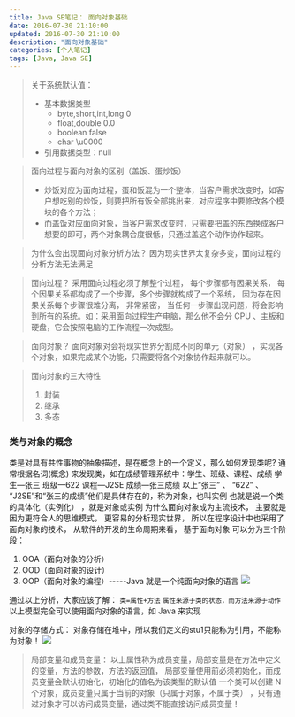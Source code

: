 ```yaml
---
title: Java SE笔记： 面向对象基础
date: 2016-07-30 21:10:00
updated: 2016-07-30 21:10:00
description: "面向对象基础"
categories: [个人笔记]
tags: [Java, Java SE]
---
```


> 关于系统默认值：
> - 基本数据类型
>   - byte,short,int,long   0
>   - float,double  0.0
>   - boolean false
>   - char     \u0000
> - 引用数据类型：null

> 面向过程与面向对象的区别（盖饭、蛋炒饭）
> - 炒饭对应为面向过程，蛋和饭混为一个整体，当客户需求改变时，如客户想吃别的炒饭，则要把所有饭全部挑出来，对应程序中要修改各个模块的各个方法；
> - 而盖饭对应面向对象，当客户需求改变时，只需要把盖的东西换成客户想要的即可，两个对象耦合度很低，只通过盖这个动作协作起来。

> 为什么会出现面向对象分析方法？
> 因为现实世界太复杂多变，面向过程的分析方法无法满足

> 面向过程？
> 采用面向过程必须了解整个过程， 每个步骤都有因果关系， 每个因果关系都构成了一个步骤，多个步骤就构成了一个系统， 因为存在因果关系每个步骤很难分离， 非常紧密， 当任何一步骤出现问题，将会影响到所有的系统。如：采用面向过程生产电脑，那么他不会分 CPU 、主板和硬盘，它会按照电脑的工作流程一次成型。

> 面向对象？
> 面向对象对会将现实世界分割成不同的单元（对象） ，实现各个对象，如果完成某个功能，只需要将各个对象协作起来就可以。

> 面向对象的三大特性
> 1. 封装
> 1. 继承
> 1. 多态

### 类与对象的概念
类是对具有共性事物的抽象描述，是在概念上的一个定义，那么如何发现类呢?
通常根据名词(概念) 来发现类，如在成绩管理系统中：学生、班级、课程、成绩
学生—张三
班级—622
课程—J2SE
成绩—张三成绩
以上“张三” 、 “622” 、 “J2SE”和“张三的成绩”他们是具体存在的，称为对象，也叫实例
也就是说一个类的具体化（实例化） ，就是对象或实例
为什么面向对象成为主流技术， 主要就是因为更符合人的思维模式， 更容易的分析现实世界，
所以在程序设计中也采用了面向对象的技术， 从软件的开发的生命周期来看， 基于面向对象
可以分为三个阶段：
1.  OOA（面向对象的分析）
1.  OOD（面向对象的设计）
1.  OOP（面向对象的编程）-----Java 就是一个纯面向对象的语言
![](/images/javase_10.jpg)

通过以上分析，大家应该了解：
`类=属性+方法`
`属性来源于类的状态，而方法来源于动作`
以上模型完全可以使用面向对象的语言，如 Java 来实现

对象的存储方式：
    对象存储在堆中，所以我们定义的stu1只能称为引用，不能称为对象！
![](/images/javase_11.jpg)

>局部变量和成员变量：
>以上属性称为成员变量，局部变量是在方法中定义的变量，方法的参数，方法的返回值， 局部变量使用前必须初始化，而成员变量会默认初始化，初始化的值名为该类型的默认值
>一个类可以创建 N 个对象，成员变量只属于当前的对象（只属于对象，不属于类） ，只有通过对象才可以访问成员变量，通过类不能直接访问成员变量！